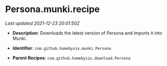 # Persona.munki.recipe

_Last updated 2021-12-23 20:01:50Z_

- **Description**: Downloads the latest version of Persona and imports it into Munki.

- **Identifier**: `com.github.homebysix.munki.Persona`

- **Parent Recipes**: `com.github.homebysix.download.Persona`
